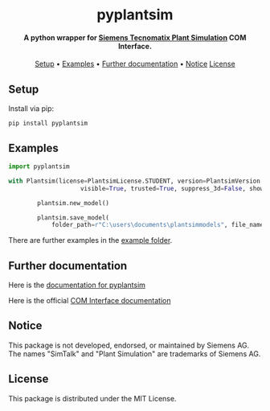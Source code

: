 <h1 align="center">
pyplantsim
</h1>

<h4 align="center">A python wrapper for <a href="https://www.dex.siemens.com/plm/tecnomatix/plant-simulation" target="_blank">Siemens Tecnomatix Plant Simulation</a> COM Interface.</h4>

<p align="center">
  <a href="#setup">Setup</a> •
  <a href="#examples">Examples</a> •
  <a href="https://malun22.github.io/pyplantsim/" target="_blank">Further documentation</a> •
  <a href="#notice">Notice</a>
  <a href="#license">License</a>
</p>

<!-- - [Setup](#setup)
- [Examples](#examples)
- [Further documentation](#further-documentation)
- [Notice](#notice) -->

## Setup

Install via pip:

```
pip install pyplantsim
```

## Examples

```python
import pyplantsim

with Plantsim(license=PlantsimLicense.STUDENT, version=PlantsimVersion.V_MJ_22_MI_1,
                    visible=True, trusted=True, suppress_3d=False, show_msg_box=False) as plantsim:

        plantsim.new_model()

        plantsim.save_model(
            folder_path=r"C:\users\documents\plantsimmodels", file_name="MyNewModel")
```

There are further examples in the [example folder](https://github.com/malun22/pyplantsim/tree/main/examples).

## Further documentation

Here is the [documentation for pyplantsim](https://malun22.github.io/pyplantsim/)

Here is the official [COM Interface documentation](https://docs.sw.siemens.com/en-US/doc/297028302/PL20250108338137660.PlantSimulation/id47631)

## Notice

This package is not developed, endorsed, or maintained by Siemens AG.
The names "SimTalk" and "Plant Simulation" are trademarks of Siemens AG.

## License

This package is distributed under the MIT License.
